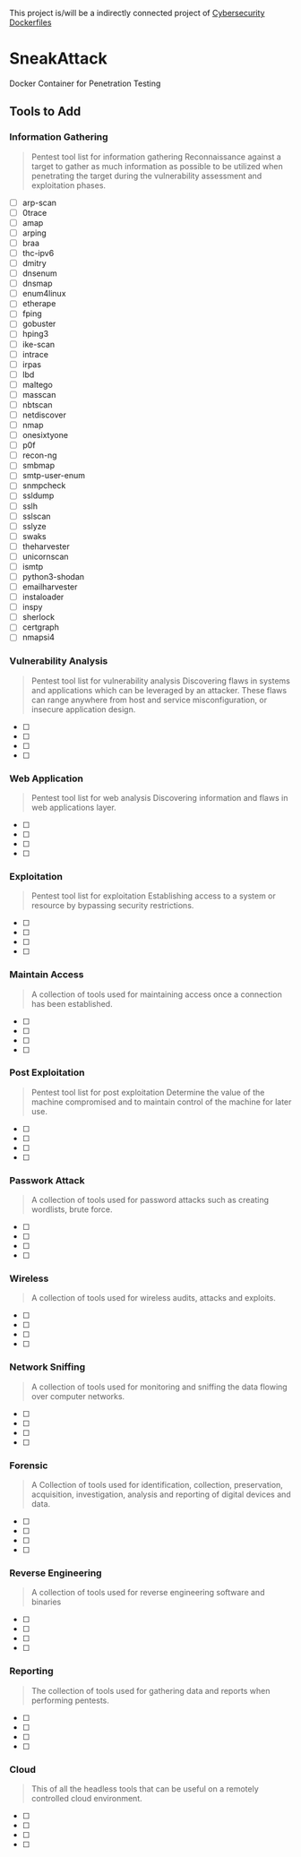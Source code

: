 This project is/will be a indirectly connected project of [Cybersecurity Dockerfiles](https://github.com/austinsonger/cybersecurity-dockerfiles)

# SneakAttack

Docker Container for Penetration Testing


## Tools to Add

### Information Gathering
> Pentest tool list for information gathering Reconnaissance against a target to gather as much information as possible to be utilized when penetrating the target during the vulnerability assessment and exploitation phases.

- [ ] arp-scan
- [ ] 0trace
- [ ] amap
- [ ] arping
- [ ] braa
- [ ] thc-ipv6
- [ ] dmitry
- [ ] dnsenum
- [ ] dnsmap
- [ ] enum4linux
- [ ] etherape
- [ ] fping
- [ ] gobuster
- [ ] hping3
- [ ] ike-scan
- [ ] intrace
- [ ] irpas
- [ ] lbd
- [ ] maltego
- [ ] masscan
- [ ] nbtscan
- [ ] netdiscover
- [ ] nmap
- [ ] onesixtyone
- [ ] p0f
- [ ] recon-ng
- [ ] smbmap
- [ ] smtp-user-enum
- [ ] snmpcheck
- [ ] ssldump
- [ ] sslh
- [ ] sslscan
- [ ] sslyze
- [ ] swaks
- [ ] theharvester
- [ ] unicornscan
- [ ] ismtp
- [ ] python3-shodan
- [ ] emailharvester
- [ ] instaloader
- [ ] inspy
- [ ] sherlock
- [ ] certgraph
- [ ] nmapsi4

### Vulnerability Analysis
> Pentest tool list for vulnerability analysis Discovering flaws in systems and applications which can be leveraged by an attacker. These flaws can range anywhere from host and service misconfiguration, or insecure application design.

- [ ] 
- [ ] 
- [ ] 
- [ ] 


### Web Application
> Pentest tool list for web analysis Discovering information and flaws in web applications layer.

- [ ] 
- [ ] 
- [ ] 
- [ ] 


### Exploitation
>  Pentest tool list for exploitation Establishing access to a system or resource by bypassing security restrictions.

- [ ] 
- [ ] 
- [ ] 
- [ ] 


### Maintain Access
> A collection of tools used for maintaining access once a connection has been established.

- [ ] 
- [ ] 
- [ ] 
- [ ] 


### Post Exploitation
> Pentest tool list for post exploitation Determine the value of the machine compromised and to maintain control of the machine for later use.

- [ ] 
- [ ] 
- [ ] 
- [ ] 


### Passwork Attack
> A collection of tools used for password attacks such as creating wordlists, brute force.

- [ ] 
- [ ] 
- [ ] 
- [ ] 


### Wireless
> A collection of tools used for wireless audits, attacks and exploits.

- [ ] 
- [ ] 
- [ ] 
- [ ] 


### Network Sniffing
> A collection of tools used for monitoring and sniffing the data flowing over computer networks. 

- [ ] 
- [ ] 
- [ ] 
- [ ] 


### Forensic
>  A Collection of tools used for identification, collection, preservation, acquisition, investigation, analysis and reporting of digital devices and data.

- [ ] 
- [ ] 
- [ ] 
- [ ] 


### Reverse Engineering
> A collection of tools used for reverse engineering software and binaries

- [ ] 
- [ ] 
- [ ] 
- [ ] 


### Reporting
>  The collection of tools used for gathering data and reports when performing pentests.

- [ ] 
- [ ] 
- [ ] 
- [ ] 

### Cloud
> This of all the headless tools that can be useful on a remotely controlled cloud environment.

- [ ] 
- [ ] 
- [ ] 
- [ ] 



